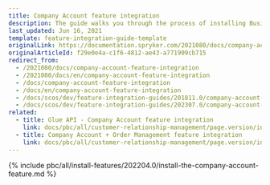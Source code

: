 ```yaml
---
title: Company Account feature integration
description: The guide walks you through the process of installing Business on Behalf, Company Account Storage, and Company Account OAuth functionality into your project.
last_updated: Jun 16, 2021
template: feature-integration-guide-template
originalLink: https://documentation.spryker.com/2021080/docs/company-account-feature-integration
originalArticleId: f29e0e4a-c1f6-4812-ae43-a771909cb715
redirect_from:
  - /2021080/docs/company-account-feature-integration
  - /2021080/docs/en/company-account-feature-integration
  - /docs/company-account-feature-integration
  - /docs/en/company-account-feature-integration
  - /docs/scos/dev/feature-integration-guides/201811.0/company-account-feature-integration.html
  - /docs/scos/dev/feature-integration-guides/202307.0/company-account-feature-integration.html
related:
  - title: Glue API - Company Account feature integration
    link: docs/pbc/all/customer-relationship-management/page.version/install-and-upgrade/install-glue-api/install-the-company-account-glue-api.html
  - title: Company Account + Order Management feature integration
    link: docs/pbc/all/customer-relationship-management/page.version/install-and-upgrade/install-features/install-the-company-account-order-management-feature.html
---
```


{% include pbc/all/install-features/202204.0/install-the-company-account-feature.md %} <!-- To edit, see /_includes/pbc/all/install-features/202204.0/install-the-company-account-feature.md -->
